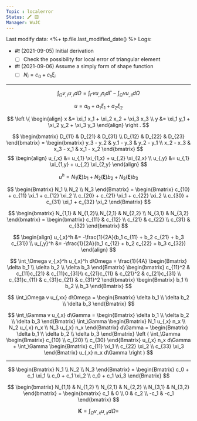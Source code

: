 ```yaml
---
Topic : localerror
Status: ️🖍 🟨
Manager: WuJC
---
```

Last modify data: <%+ tp.file.last_modified_date() %>
Logs: 
-  #❗️ (2021-09-05) Initial derivation
	- [ ] Check the possibility for local error of triangular element
- #❗️ (2021-09-06) Assume a simply form of shape function
	- [ ] $N_i = c_0 + c_1 \xi_i$
---
$$
\int_\Omega v_{,i} u_{,i} d\Omega = \int_\Gamma v u_{,i} n_i d\Gamma - \int_\Omega v u_{,ii} d\Omega
$$

$$
u = a_0 + a_1 \xi_1 + a_2 \xi_2
$$

$$
\left \{
\begin{align}
    x &= \xi_1 x_1 + \xi_2 x_2 + \xi_3 x_3 \\
    y &= \xi_1 y_1 + \xi_2 y_2 + \xi_3 y_3
\end{align}
\right .
$$

$$
\begin{bmatrix}
    D_{11} & D_{21} & D_{31} \\
    D_{12} & D_{22} & D_{23}
\end{bmatrix} =
\begin{bmatrix}
    y_3 - y_2 & y_1 - y_3 & y_2 - y_1 \\
    x_2 - x_3 & x_3 - x_1 & x_1 - x_2
\end{bmatrix} 
$$
$$
\begin{align}
    u_{,x} &= u_{,1} \xi_{1,x} + u_{,2} \xi_{2,x} \\
    u_{,y} &= u_{,1} \xi_{1,y} + u_{,2} \xi_{2,y}
\end{align}
$$

$$
u^h = N_1(\bm{\xi}) b_1 + N_2(\bm{\xi}) b_2 + N_3(\bm{\xi}) b_3
$$

$$
\begin{Bmatrix}
    N_1 \\ N_2 \\ N_3
\end{Bmatrix} =
\begin{Bmatrix}
    c_{10} + c_{11} \xi_1 + c_{12} \xi_2 \\
    c_{20} + c_{21} \xi_1 + c_{22} \xi_2 \\
    c_{30} + c_{31} \xi_1 + c_{32} \xi_2
\end{Bmatrix} 
$$

$$
\begin{bmatrix}
    N_{1,1} & N_{1,2}\\ N_{2,1} & N_{2,2} \\ N_{3,1} & N_{3,2}
\end{bmatrix} =
\begin{bmatrix}
    c_{11} & c_{12} \\
    c_{21} & c_{22} \\
    c_{31} & c_{32}
\end{bmatrix} 
$$

$$
\begin{align}
    u_{,x}^h &= -\frac{1}{2A}(b_1 c_{11} + b_2 c_{21} + b_3 c_{31}) \\
    u_{,y}^h &= -\frac{1}{2A}(b_1 c_{12} + b_2 c_{22} + b_3 c_{32})
\end{align}
$$

$$
\int_\Omega v_{,x}^h u_{,x}^h d\Omega = \frac{1}{4A}
\begin{Bmatrix}
    \delta b_1 \\ \delta b_2 \\ \delta b_3
\end{Bmatrix} 
\begin{bmatrix}
    c_{11}^2 & c_{11}c_{21} & c_{11}c_{31}\\
    c_{21}c_{11} & c_{21}^2 & c_{21}c_{31} \\
    c_{31}c_{11} & c_{31}c_{21} & c_{31}^2
\end{bmatrix} 
\begin{Bmatrix}
    b_1 \\ b_2 \\ b_3
\end{Bmatrix}
$$

$$
\int_\Omega v u_{,xx} d\Omega =
\begin{Bmatrix}
    \delta b_1 \\ \delta b_2 \\ \delta b_3
\end{Bmatrix} 
$$

$$
\int_\Gamma v u_{,x} d\Gamma = 
\begin{Bmatrix}
    \delta b_1 \\ \delta b_2 \\ \delta b_3
\end{Bmatrix} \int_\Gamma 
\begin{Bmatrix}
    N_1 u_{,x} n_x \\
    N_2 u_{,x} n_x \\
    N_3 u_{,x} n_x 
\end{Bmatrix} d\Gamma =
\begin{Bmatrix}
    \delta b_1 \\ \delta b_2 \\ \delta b_3
\end{Bmatrix} 
\left (
\int_\Gamma 
\begin{Bmatrix}
    c_{10} \\
    c_{20} \\
    c_{30} 
\end{Bmatrix} u_{,x} n_x d\Gamma + \int_\Gamma 
\begin{Bmatrix}
    c_{11} \xi_1 \\
    c_{22} \xi_2 \\
    c_{33} \xi_3
\end{Bmatrix} u_{,x} n_x d\Gamma
\right )
$$

---

$$
\begin{Bmatrix}
    N_1 \\ N_2 \\ N_3
\end{Bmatrix} = 
\begin{Bmatrix}
    c_0 + c_1 \xi_1 \\ c_0 + c_1 \xi_2 \\ c_0 + c_1 \xi_3
\end{Bmatrix} 
$$

$$
\begin{bmatrix}
    N_{1,1} & N_{1,2} \\
    N_{2,1} & N_{2,2} \\
    N_{3,1} & N_{3,2}
\end{bmatrix} = 
\begin{bmatrix}
    c_1  & 0 \\
    0    & c_2 \\
    -c_1 & -c_1
\end{bmatrix} 
$$

$$
\bm{K} = \int_\Omega v_{,x} u_{,x} d\Omega = 
$$
